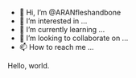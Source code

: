 - 👋 Hi, I’m @ARANfleshandbone
- 👀 I’m interested in ...
- 🌱 I’m currently learning ...
- 💞️ I’m looking to collaborate on ...
- 📫 How to reach me ...

Hello, world.
<!---
ARANfleshandbone/ARANfleshandbone is a ✨ special ✨ repository because its `README.md` (this file) appears on your GitHub profile.
You can click the Preview link to take a look at your changes.
--->

